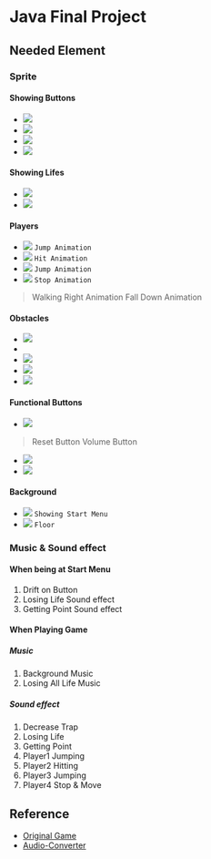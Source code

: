 # Java Final Project

## Needed Element

### Sprite
#### Showing Buttons
- ![](https://i.imgur.com/FHOVnXr.png)
- ![](https://i.imgur.com/Fk4nz9N.png)
- ![](https://i.imgur.com/ZNGKRzo.png)
- ![](https://i.imgur.com/pEZGHdx.png)

#### Showing Lifes
- ![](https://i.imgur.com/EZRxqC5.png)
- ![](https://i.imgur.com/CugIii9.png)

#### Players
- ![](https://i.imgur.com/0za3TFr.png) `Jump Animation`
- ![](https://i.imgur.com/SowZYkg.png) `Hit Animation`
- ![](https://i.imgur.com/WNAPnDE.png) `Jump Animation`
- ![](https://i.imgur.com/XuioN7g.png) `Stop Animation`

> Walking Right Animation
> Fall Down Animation

#### Obstacles
- ![](https://i.imgur.com/yKh6wWn.png)
- [](https://i.imgur.com/AD2jeRa.png)
- ![](https://i.imgur.com/k9YLj3t.png)
- ![](https://i.imgur.com/jGVlQTi.png)
- ![](https://i.imgur.com/EUGIAw7.png)

#### Functional Buttons
- ![](https://i.imgur.com/LS3VcHA.png)
> Reset Button
> Volume Button

- ![](https://i.imgur.com/Sj1We4X.png)
- ![](https://i.imgur.com/o5ZOY47.png)

#### Background
- ![](https://i.imgur.com/X2jZ0zL.png) `Showing Start Menu`
- ![](https://i.imgur.com/ZoAm0VF.png) `Floor`

### Music & Sound effect
#### When being at Start Menu
1. Drift on Button
2. Losing Life Sound effect
3. Getting Point Sound effect

#### When Playing Game
##### Music
1. Background Music
2. Losing All Life Music

##### Sound effect
1. Decrease Trap 
2. Losing Life 
3. Getting Point
4. Player1 Jumping 
5. Player2 Hitting 
6. Player3 Jumping 
7. Player4 Stop & Move


## Reference
- [Original Game](http://www.i-gamer.net/play/4148.html)
- [Audio-Converter](https://online-audio-converter.com/tw/?fbclid=IwAR3Z4Tobz6nRkksCeycKDq3hwYPKXwHL0wgZkUVqlqU8BJCwaCJLA8DLuTg)